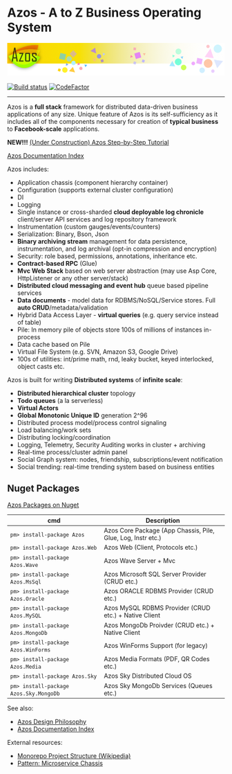# Azos - A to Z Business Operating System

<img src="/elm/design/logo/azos.png" alt="Logo" >

[![Build status](https://ci.appveyor.com/api/projects/status/v469s4pxwr5e0vox/branch/master?svg=true)](https://ci.appveyor.com/project/zhabis/azos/branch/master)
[![CodeFactor](https://www.codefactor.io/repository/github/azist/azos/badge/master)](https://www.codefactor.io/repository/github/azist/azos/overview/master)



-------

Azos is a **full stack** framework for distributed data-driven business applications
of any size. Unique feature of Azos is its self-sufficiency as it includes all of the components
necessary for creation of **typical business** to **Facebook-scale** applications.

**NEW!!!** [ (Under Construction) Azos Step-by-Step Tutorial](https://github.com/azist/tutorial-steps)

[Azos Documentation Index](/src/documentation-index.md)

Azos includes:
- Application chassis (component hierarchy container)
- Configuration (supports external cluster configuration)
- DI
- Logging
- Single instance or cross-sharded **cloud deployable log chronicle** client/server API services and log repository framework 
- Instrumentation (custom gauges/events/counters)
- Serialization: Binary, Bson, Json
- **Binary archiving stream** management for data persistence, instrumentation, and log archival (opt-in compression and encryption)
- Security: role based, permissions, annotations, inheritance etc.
- **Contract-based RPC** (Glue)
- **Mvc Web Stack** based on web server abstraction (may use Asp Core, HttpListener or any other server/stack)
- **Distributed cloud messaging and event hub** queue based pipeline services
- **Data documents** - model data for RDBMS/NoSQL/Service stores. Full **auto CRUD**/metadata/validation
- Hybrid Data Access Layer - **virtual queries** (e.g. query service instead of table)
- Pile: In memory pile of objects store 100s of millions of instances in-process
- Data cache based on Pile
- Virtual File System (e.g. SVN, Amazon S3, Google Drive)
- 100s of utilities: int/prime math, rnd, leaky bucket, keyed interlocked, object casts etc.

Azos is built for writing **Distributed systems** of **infinite scale**:
- **Distributed hierarchical cluster** topology
- **Todo queues** (a la serverless)
- **Virtual Actors**
- **Global Monotonic Unique ID** generation 2^96
- Distributed process model/process control signaling
- Load balancing/work sets
- Distributing locking/coordination
- Logging, Telemetry, Security Auditing works in cluster + archiving
- Real-time process/cluster admin panel
- Social Graph system: nodes, friendship, subscriptions/event notification
- Social trending: real-time trending system based on business entities

## Nuget Packages

[Azos Packages on Nuget](https://www.nuget.org/profiles/azist-group)

cmd | Description
 -------|------
 `pm> install-package Azos` | Azos Core Package (App Chassis, Pile, Glue, Log, Instr etc.)
 `pm> install-package Azos.Web`| Azos Web (Client, Protocols etc.) 
 `pm> install-package Azos.Wave`| Azos Wave Server + Mvc 
 `pm> install-package Azos.MsSql`| Azos Microsoft SQL Server Provider (CRUD etc.) 
 `pm> install-package Azos.Oracle`| Azos ORACLE RDBMS Provider (CRUD etc.)
 `pm> install-package Azos.MySQL`| Azos MySQL RDBMS Provider (CRUD etc.) + Native Client
 `pm> install-package Azos.MongoDb`| Azos MongoDb Proivder (CRUD etc.) + Native Client 
 `pm> install-package Azos.WinForms`| Azos WinForms Support (for legacy)
 `pm> install-package Azos.Media`| Azos Media Formats (PDF, QR Codes etc.) 
 `pm> install-package Azos.Sky`| Azos Sky Distributed Cloud OS
 `pm> install-package Azos.Sky.MongoDb`| Azos Sky MongoDb Services (Queues etc.)


See also:
- [Azos Design Philosophy](/src/philosophy.md)
- [Azos Documentation Index](/src/documentation-index.md)



External resources:
- [Monorepo Project Structure (Wikipedia)](https://en.wikipedia.org/wiki/Monorepo)
- [Pattern: Microservice Chassis](https://microservices.io/patterns/microservice-chassis.html)
